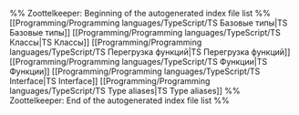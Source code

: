 %% Zoottelkeeper: Beginning of the autogenerated index file list  %%
 [[Programming/Programming languages/TypeScript/TS Базовые типы|TS Базовые типы]]
 [[Programming/Programming languages/TypeScript/TS Классы|TS Классы]]
 [[Programming/Programming languages/TypeScript/TS Перегрузка функций|TS Перегрузка функций]]
 [[Programming/Programming languages/TypeScript/TS Функции|TS Функции]]
 [[Programming/Programming languages/TypeScript/TS Interface|TS Interface]]
 [[Programming/Programming languages/TypeScript/TS Type aliases|TS Type aliases]]
%% Zoottelkeeper: End of the autogenerated index file list  %%
